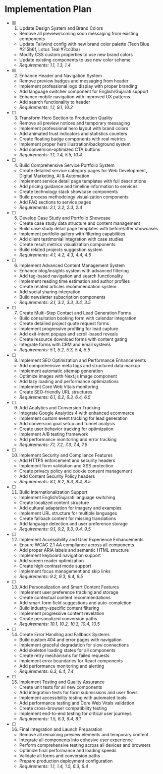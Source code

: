 # Implementation Plan

- [x] 1. Update Design System and Brand Colors
  - Remove all preview/coming soon messaging from existing components
  - Update Tailwind config with new brand color palette (Tech Blue #215b6f, Lotus Teal #7cc0ba)
  - Modify CSS custom properties to use new brand colors
  - Update existing components to use new color scheme
  - _Requirements: 1.1, 1.3, 1.4_

- [x] 2. Enhance Header and Navigation System
  - Remove preview badges and messaging from header
  - Implement professional logo display with proper branding
  - Add language switcher component for English/Gujarati support
  - Enhance mobile navigation with improved UX patterns
  - Add search functionality to header
  - _Requirements: 1.1, 9.1, 10.2_

- [ ] 3. Transform Hero Section to Production Quality
  - Remove all preview notices and temporary messaging
  - Implement professional hero layout with brand colors
  - Add animated trust indicators and statistics counters
  - Create floating badge components with real metrics
  - Implement proper hero illustration/background system
  - Add conversion-optimized CTA buttons
  - _Requirements: 1.1, 1.4, 5.5, 10.4_

- [ ] 4. Build Comprehensive Service Portfolio System
  - Create detailed service category pages for Web Development, Digital Marketing, AI & Automation
  - Implement service detail page templates with full descriptions
  - Add pricing guidance and timeline information to services
  - Create technology stack showcase components
  - Build process methodology visualization components
  - Add FAQ sections to service pages
  - _Requirements: 2.1, 2.2, 2.3, 2.4_

- [ ] 5. Develop Case Study and Portfolio Showcase
  - Create case study data structure and content management
  - Build case study detail page templates with before/after showcases
  - Implement portfolio gallery with filtering capabilities
  - Add client testimonial integration with case studies
  - Create result metrics visualization components
  - Build related projects suggestion system
  - _Requirements: 4.1, 4.2, 4.3, 4.4, 4.5_

- [ ] 6. Implement Advanced Content Management System
  - Enhance blog/insights system with advanced filtering
  - Add tag-based navigation and search functionality
  - Implement reading time estimation and author profiles
  - Create related articles recommendation system
  - Add social sharing integration
  - Build newsletter subscription components
  - _Requirements: 3.1, 3.2, 3.3, 3.4, 3.5_

- [ ] 7. Create Multi-Step Contact and Lead Generation Forms
  - Build consultation booking form with calendar integration
  - Create detailed project quote request forms
  - Implement progressive profiling for lead capture
  - Add exit-intent popups and scroll-based reveals
  - Create resource download forms with content gating
  - Integrate forms with CRM and email systems
  - _Requirements: 5.1, 5.2, 5.3, 5.4, 5.5_

- [ ] 8. Implement SEO Optimization and Performance Enhancements
  - Add comprehensive meta tags and structured data markup
  - Implement automatic sitemap generation
  - Optimize images with Next.js Image component
  - Add lazy loading and performance optimizations
  - Implement Core Web Vitals monitoring
  - Create SEO-friendly URL structures
  - _Requirements: 6.1, 6.2, 6.3, 6.4, 6.5_

- [ ] 9. Add Analytics and Conversion Tracking
  - Integrate Google Analytics 4 with enhanced ecommerce
  - Implement custom event tracking for lead generation
  - Add conversion goal setup and funnel analysis
  - Create user behavior tracking for optimization
  - Implement A/B testing framework
  - Add performance monitoring and error tracking
  - _Requirements: 7.1, 7.2, 7.3, 7.4, 7.5_

- [ ] 10. Implement Security and Compliance Features
  - Add HTTPS enforcement and security headers
  - Implement form validation and XSS protection
  - Create privacy policy and cookie consent management
  - Add Content Security Policy headers
  - _Requirements: 8.1, 8.2, 8.3, 8.4, 8.5_

- [ ] 11. Build Internationalization Support
  - Implement English/Gujarati language switching
  - Create localized content structure
  - Add cultural adaptation for imagery and examples
  - Implement URL structure for multiple languages
  - Create fallback content for missing translations
  - Add language detection and user preference storage
  - _Requirements: 9.1, 9.2, 9.3, 9.4, 9.5_

- [ ] 12. Implement Accessibility and User Experience Enhancements
  - Ensure WCAG 2.1 AA compliance across all components
  - Add proper ARIA labels and semantic HTML structure
  - Implement keyboard navigation support
  - Add screen reader optimization
  - Create high contrast mode support
  - Implement focus management and skip links
  - _Requirements: 9.2, 9.3, 9.4, 9.5_

- [ ] 13. Add Personalization and Smart Content Features
  - Implement user preference tracking and storage
  - Create contextual content recommendations
  - Add smart form field suggestions and auto-completion
  - Build industry-specific content filtering
  - Implement progressive content revelation
  - Create personalized conversion paths
  - _Requirements: 10.1, 10.2, 10.3, 10.4, 10.5_

- [ ] 14. Create Error Handling and Fallback Systems
  - Build custom 404 and error pages with navigation
  - Implement graceful degradation for slow connections
  - Add skeleton loading states for all components
  - Create retry mechanisms for failed requests
  - Implement error boundaries for React components
  - Add performance monitoring and alerting
  - _Requirements: 6.3, 6.4, 7.4_

- [ ] 15. Implement Testing and Quality Assurance
  - Create unit tests for all new components
  - Add integration tests for form submissions and user flows
  - Implement accessibility testing with automated tools
  - Add performance testing and Core Web Vitals validation
  - Create cross-browser compatibility testing
  - Implement end-to-end testing for critical user journeys
  - _Requirements: 1.5, 6.3, 6.4, 8.1_

- [ ] 16. Final Integration and Launch Preparation
  - Remove all remaining preview elements and temporary content
  - Integrate all components into cohesive user experience
  - Perform comprehensive testing across all devices and browsers
  - Optimize final performance and loading speeds
  - Validate all forms and conversion paths
  - Prepare production deployment configuration
  - _Requirements: 1.1, 1.4, 1.5, 6.3, 6.4_